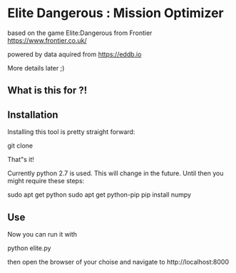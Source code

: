 # Elite Dangerous : Mission Optimizer

based on the game Elite:Dangerous from Frontier https://www.frontier.co.uk/

powered by data aquired from  https://eddb.io

More details later ;)

## What is this for ?!

## Installation

Installing this tool is pretty straight forward:

git clone 

That"s it! 

Currently python 2.7 is used. This will change in the future. Until then you might require these steps:

sudo apt get python
sudo apt get python-pip
pip install numpy

## Use

Now you can run it with 

python elite.py

then open the browser of your choise and navigate to http://localhost:8000